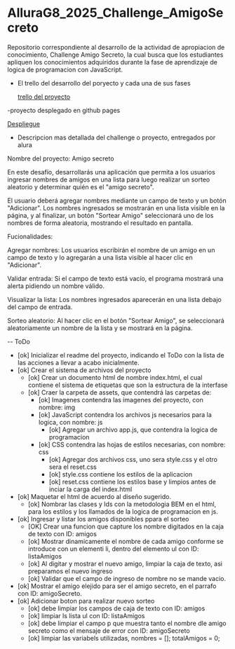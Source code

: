 # AlluraG8_2025_Challenge_AmigoSecreto

Repositorio correspondiente al desarrollo de la actividad de apropiacion de conocimiento, Challenge Amigo Secreto, la cual
busca que los estudiantes apliquen los conocimientos adquiridos durante la fase de aprendizaje de logica de programacion
con JavaScript.

- El trello del desarrollo del poryecto y cada una de sus fases

  [trello del proyecto](https://trello.com/b/A61aGBYJ/trello-challenge-amigo-secreto-esp)

-proyecto desplegado en github pages

  [Despliegue](https://ojsilvera.github.io/AlluraG8_2025_Challenge_AmigoSecreto/)

- Descripcion mas detallada del challenge o proyecto, entregados por alura

Nombre del proyecto: Amigo secreto

En este desafío, desarrollarás una aplicación que permita a los usuarios ingresar nombres de amigos en una lista para luego
realizar un sorteo aleatorio y determinar quién es el "amigo secreto".

El usuario deberá agregar nombres mediante un campo de texto y un botón "Adicionar". Los nombres ingresados se mostrarán
en una lista visible en la página, y al finalizar, un botón "Sortear Amigo" seleccionará uno de los nombres de forma
aleatoria, mostrando el resultado en pantalla.

Fucionalidades:

Agregar nombres: Los usuarios escribirán el nombre de un amigo en un campo de texto y lo agregarán a una lista visible al
hacer clic en "Adicionar".

Validar entrada: Si el campo de texto está vacío, el programa mostrará una alerta pidiendo un nombre válido.

Visualizar la lista: Los nombres ingresados aparecerán en una lista debajo del campo de entrada.

Sorteo aleatorio: Al hacer clic en el botón "Sortear Amigo", se seleccionará aleatoriamente un nombre de la lista y se
mostrará en la página.

-- ToDo

- [ok] Inicializar el readme del proyecto, indicando el ToDo con la lista de las acciones a llevar a acabo inicialmente.
- [ok] Crear el sistema de archivos del proyecto
  - [ok] Crear un documento html de nombre index.html, el cual contiene el sistema de etiquetas que son la estructura de
         la interfase
  - [ok] Craer la carpeta de assets, que contendrá las carpetas de:
    - [ok] Imagenes contendra las imagenes del proyecto, con nombre: img
    - [ok] JavaScript contendra los archivos js necesarios para la logica, con nombre: js
      - [ok] Agregar un archivo app.js, que contendra la logica de programacion
    - [ok] CSS contendra las hojas de estilos necesarias, con nombre: css
      - [ok] Agregar dos archivos css, uno sera style.css y el otro sera el reset.css
      - [ok] style.css contiene los estilos de la aplicacion
      - [ok] reset.css contiene los estilos base y limpios antes de inciar la carga del index.html
- [ok] Maquetar el html de acuerdo al diseño sugerido.
  - [ok] Nombrar las clases y Ids con la metodologia BEM en el html, para los estilos y los llamados de la logica de
        programacion en js.
- [ok] Ingresar y listar los amigos disponibles ppara el sorteo
  - [OK] Crear una funcion que capture los nombre digitados en la caja de texto con ID: amigos
  - [ok] Mostrar dinamicamente el nombre de cada amigo conforme se introduce con un elementi li, dentro del elemento ul
         con ID: listaAmigos
  - [ok] Al digitar y mostrar el nuevo amigo, limpiar la caja de texto, asi preparamos el nuevo ingreso
  - [ok] Validar que el campo de ingreso de nombre no se mande vacio.
- [ok] Mostrar el amigo elejido para ser el amigo secreto, en el parrafo con ID: amigoSecreto.
- [ok] Adicionar boton para realizar nuevo sorteo
  - [ok] debe limpiar los campos de caja de texto con ID: amigos
  - [ok] limpiar ls lista ul con ID: listaAmigos
  - [ok] debe limpiar el campo p que muestra tanto el nombre dle amigo secreto como el mensaje de error con ID: amigoSecreto
  - [ok] limpiar las variabels utilizadas, nombres = []; totalAmigos = 0;
